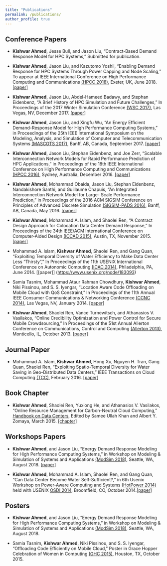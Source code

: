 ```yaml
---
title: "Publications"
permalink: /publications/
author_profile: true
---
```


## Conference Papers

* **Kishwar Ahmed**, Jesse Bull, and Jason Liu, “Contract-Based Demand Response Model for HPC Systems,” Submitted for publication.

* **Kishwar Ahmed**, Jason Liu, and Kazutomo Yoshii, “Enabling Demand Response for HPC Systems Through Power Capping and Node Scaling,” To appear at IEEE International Conference on High Performance Computing and Communications [(HPCC 2018)](https://cse.stfx.ca/~hpcc2018/), Exeter, UK, June 2018. [[paper]](https://kishwarbd.github.io/files/paper-hpcc18.pdf)

* **Kishwar Ahmed**, Jason Liu, Abdel-Hameed Badawy, and Stephan Eidenbenz, “A Brief History of HPC Simulation and Future Challenges,” In Proceedings of the 2017 Winter Simulation Conference [(WSC 2017)](http://meetings2.informs.org/wordpress/wsc2017/), Las Vegas, NV, December 2017. [[paper]](https://ieeexplore.ieee.org/document/8247804)

* **Kishwar Ahmed**, Jason Liu, and Xingfu Wu, “An Energy Efficient Demand-Response Model for High Performance Computing Systems,” in Proceedings of the 25th IEEE International Symposium on the Modeling, Analysis, and Simulation of Computer and Telecommunication Systems [(MASCOTS 2017)](https://mascots2017.cs.ucalgary.ca/), Banff, AB, Canada, September 2017. [[paper]](https://ieeexplore.ieee.org/document/8107444/)

* **Kishwar Ahmed**, Jason Liu, Stephan Eidenbenz, and Joe Zerr, “Scalable Interconnection Network Models for Rapid Performance Prediction of HPC Applications,” in Proceedings of the 18th IEEE International Conference on High Performance Computing and Communications [(HPCC 2016)](http://www.swinflow.org/confs/2016/hpcc/), Sydney, Australia, December 2016. [[paper]](https://ieeexplore.ieee.org/document/7828492/)

* **Kishwar Ahmed**, Mohammad Obaida, Jason Liu, Stephan Eidenbenz, Nandakishore Santhi, and Guillaume Chapuis, “An Integrated Interconnection Network Model for Large- Scale Performance Prediction,” in Proceedings of the 2016 ACM SIGSIM Conference on Principles of Advanced Discrete Simulation [(SIGSIM-PADS 2016)](https://www.acm-sigsim-pads.org/), Banff, AB, Canada, May 2016. [[paper]](https://dl.acm.org/citation.cfm?id=2901396)

* **Kishwar Ahmed**, Mohammad A. Islam, and Shaolei Ren, “A Contract Design Approach for Colocation Data Center Demand Response,” In Proceedings of the 34th IEEE/ACM International Conference on Computer-Aided Design [(ICCAD 2015)](https://iccad.com/), Austin, TX, November 2015. [[paper]](https://ieeexplore.ieee.org/document/7372629/)

* Mohammad A. Islam, **Kishwar Ahmed**, Shaolei Ren, and Gang Quan, “Exploiting Temporal Diversity of Water Efficiency to Make Data Center Less “Thirsty”,” In Proceedings of the 11th USENIX International Conference on Autonomic Computing [(ICAC 2014)](https://www.usenix.org/conference/icac14), Philadelphia, PA, June 2014. [[paper]] (https://www.usenix.org/node/183093)

* Samia Tasnim, Mohammad Ataur Rahman Chowdhury, **Kishwar Ahmed**, Niki Pissinou, and S. S. Iyengar, “Location Aware Code Offloading on Mobile Cloud with QoS Constraint,” In Proceedings of the 11th Annual IEEE Consumer Communications & Networking Conference [(CCNC 2014)](http://ccnc2014.ieee-ccnc.org/), Las Vegas, NV, January 2014. [[paper]](https://ieeexplore.ieee.org/document/6866551/)

* **Kishwar Ahmed**, Shaolei Ren, Vance Turnewitsch, and Athanasios V. Vasilakos, “Online Credibility Optimization and Power Control for Secure Mobile Crowdsourcing,” In Proceedings of the 51st Annual Allerton Conference on Communications, Control and Computing [(Allerton 2013)](http://allerton.csl.illinois.edu/), Monticello, IL, October 2013. [[paper]](https://ieeexplore.ieee.org/document/6736705/)

## Journal Paper
* Mohammad A. Islam, **Kishwar Ahmed**, Hong Xu, Nguyen H. Tran, Gang Quan, Shaolei Ren, “Exploiting Spatio-Temporal Diversity for Water Saving in Geo-Distributed Data Centers,” IEEE Transactions on Cloud Computing [(TCC)](https://www.computer.org/web/tcc), February 2016. [[paper]](https://ieeexplore.ieee.org/document/7420641/)

## Book Chapter
* **Kishwar Ahmed**, Shaolei Ren, Yuxiong He, and Athanasios V. Vasilakos, “Online Resource Management for Carbon-Neutral Cloud Computing,” [Handbook on Data Centers](https://www.springer.com/us/book/9781493920914), Edited by Samee Ullah Khan and Albert Y. Zomaya, March 2015. [[chapter]](https://link.springer.com/chapter/10.1007/978-1-4939-2092-1_20)

## Workshops Papers
* **Kishwar Ahmed**, and Jason Liu, “Energy Demand Response Modeling for High Performance Computing Systems,” in Workshop on Modeling & Simulation of Systems and Applications [(ModSim 2018)](https://www.bnl.gov/modsim2018/), Seattle, WA, August 2018. [[paper]](https://kishwarbd.github.io/files/paper-modsim18.pdf)

* **Kishwar Ahmed**, Mohammad A. Islam, Shaolei Ren, and Gang Quan, “Can Data Center Become Water Self-Sufficient?,” in 6th Usenix Workshop on Power-Aware Computing and Systems [(HotPower 2014)](https://www.usenix.org/conference/hotpower14) held with USENIX [OSDI 2014](https://www.usenix.org/conference/osdi14), Broomfield, CO, October 2014.[[paper]](https://www.usenix.org/conference/hotpower14/technical-sessions/presentation/can-data-center-become-water-self-sufficient)

## Posters
* **Kishwar Ahmed**, and Jason Liu, “Energy Demand Response Modeling for High Performance Computing Systems,” in Workshop on Modeling & Simulation of Systems and Applications [(ModSim 2018)](https://www.bnl.gov/modsim2018/), Seattle, WA, August 2018. 

* Samia Tasnim, **Kishwar Ahmed**, Niki Pissinou, and S. S. Iyengar, “Offloading Code Efficiently on Mobile Cloud,” Poster in Grace Hopper Celebration of Women in Computing [(GHC 2015)](https://ghc.anitab.org/), Houston, TX, October 2015.


